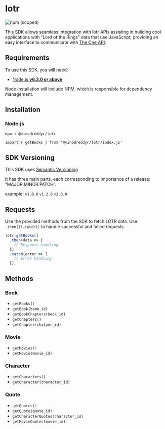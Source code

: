 # lotr
![npm (scoped)](https://img.shields.io/npm/v/@vinodreddyr/lotr)

This SDK allows seamless integration with lotr APIs  assisting in building cool applications with "Lord of the Rings" data that use JavaScript, providing an easy interface to communicate with [The One API](https://the-one-api.dev/).

## Requirements

To use this SDK, you will need:

- [Node.js **v6.3.0 or above**](https://nodejs.org/)

Node installation will include [NPM](https://www.npmjs.com/), which is
responsible for dependency management.

## Installation

### Node.js

`npm i @vinodreddyr/lotr`

`import { getBooks } from '@vinodreddyr/lotr/index.js'`

## SDK Versioning

This SDK uses [Semantic Versioning](http://semver.org/)

It has three main parts, each corresponding to importance of a release: “MAJOR.MINOR.PATCH”.

example: `v1.0.0` `v1.2.0` `v2.0.0`

## Requests

Use the provided methods from the SDK to fetch LOTR data. Use `.then()`/`.catch()` to handle successful and failed requests.

```js
lotr.getBooks()
  .then(data => {
    // Response handling
  })
  .catch(error => {
    // Error handling
  });
```
## Methods

### Book

- `getBooks()`
- `getBook(book_id)`
- `getBookChapters(book_id)`
- `getChapters()`
- `getChapter(chatper_id)`

### Movie

- `getMovies()`
- `getMovie(movie_id)`

### Character

- `getCharacters()`
- `getCharacter(character_id)`

### Quote

- `getQuotes()`
- `getQuote(quote_id)`
- `getCharacterQuotes(character_id)`
- `getMovieQuotes(movie_id)`
